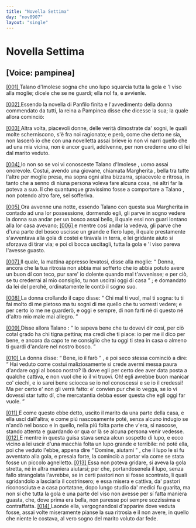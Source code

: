```yaml
---
title: "Novella Settima"
day: "nov0907"
layout: "single"
---
```

<div id="nov0907" type="novella" who="pampinea">
 <h1>
  Novella Settima
 </h1>
 <p>
  <h2>
   [Voice: pampinea]
  </h2>
 </p>
 <argument>
  <p>
   <a href="{{ site.baseurl }}enDecameron/nov0907#p09070001" id="p09070001">
    [001]
   </a>
   <name persref="talano" type="person">
    Talano d'Imolese
   </name>
   sogna che uno lupo squarcia tutta la gola e 'l viso alla moglie; dicele che se ne guardi; ella nol fa, e avvienle.
  </p>
 </argument>
 <div3 type="commentary" who="author">
  <p>
   <a href="{{ site.baseurl }}enDecameron/nov0907#p09070002" id="p09070002">
    [002]
   </a>
   Essendo la novella di
   <name persref="panfilo" type="person">
    Panfilo
   </name>
   finita e l'avvedimento della donna commendato da tutti,
   <name persref="emilia" type="person">
    la reina
   </name>
   a
   <name persref="pampinea" type="person">
    Pampinea
   </name>
   disse che dicesse la sua; la quale allora cominci&ograve;:
  </p>
 </div3>
 <div3 type="commentary" who="pampinea">
  <p>
   <a href="{{ site.baseurl }}enDecameron/nov0907#p09070003" id="p09070003">
    [003]
   </a>
   Altra volta, piacevoli donne, delle verit&agrave; dimostrate da' sogni, le quali molte scherniscono, s'&egrave; fra noi ragionato; e per&ograve;, come che detto ne sia, non lascer&ograve; io che con una novelletta assai brieve io non vi narri quello che ad una mia vicina, non &egrave; ancor guari, addivenne, per non crederne uno di lei dal marito veduto.
  </p>
 </div3>
 <p>
  <a href="{{ site.baseurl }}enDecameron/nov0907#p09070004" id="p09070004">
   [004]
  </a>
  Io non so se voi vi conosceste
  <name persref="talano" type="person">
   Talano d'Imolese
  </name>
  , uomo assai onorevole. Costui, avendo una giovane, chiamata
  <name persref="margheritaimolese" type="person">
   Margherita
  </name>
  , bella tra tutte l'altre per moglie presa, ma sopra ogni altra bizzarra, spiacevole e ritrosa, in tanto che a senno di niuna persona voleva fare alcuna cosa, n&eacute; altri far la poteva a suo. Il che quantunque gravissimo fosse a comportare a
  <name persref="talano" type="person">
   Talano
  </name>
  , non potendo altro fare, sel sofferiva.
 </p>
 <p>
  <a href="{{ site.baseurl }}enDecameron/nov0907#p09070005" id="p09070005">
   [005]
  </a>
  Ora avvenne una notte, essendo
  <name persref="talano" type="person">
   Talano
  </name>
  con questa sua
  <name persref="margheritaimolese" type="person">
   Margherita
  </name>
  in contado ad una lor possessione, dormendo egli, gli parve in sogno vedere la donna sua andar per un bosco assai bello, il quale essi non guari lontano alla lor casa avevano;
  <a href="{{ site.baseurl }}enDecameron/nov0907#p09070006" id="p09070006">
   [006]
  </a>
  e mentre cos&iacute; andar la vedeva, gli parve che d'una parte del bosco uscisse un grande e fiero lupo, il quale prestamente s'avventava alla gola di costei e tiravala in terra, e lei gridante aiuto si sforzava di tirar via; e poi di bocca uscitagli, tutta la gola e 'l viso pareva l'avesse guasto.
 </p>
 <p>
  <a href="{{ site.baseurl }}enDecameron/nov0907#p09070007" id="p09070007">
   [007]
  </a>
  Il quale, la mattina appresso levatosi, disse alla moglie:
  <q direct="unspecified" who="talano">
   Donna, ancora che la tua ritrosia non abbia mai sofferto che io abbia potuto avere un buon d&iacute; con teco, pur sare' io dolente quando mal t'avvenisse; e per ci&ograve;, se tu crederrai al mio consiglio, tu non uscirai oggi di casa
  </q>
  ; e domandato da lei del perch&eacute;, ordinatamente le cont&ograve; il sogno suo.
 </p>
 <p>
  <a href="{{ site.baseurl }}enDecameron/nov0907#p09070008" id="p09070008">
   [008]
  </a>
  La donna crollando il capo disse:
  <q direct="unspecified" who="margheritaimolese">
   Chi mal ti vuol, mal ti sogna: tu ti fai molto di me pietoso ma tu sogni di me quello che tu vorresti vedere; e per certo io me ne guarder&ograve;, e oggi e sempre, di non farti n&eacute; di questo n&eacute; d'altro mio male mai allegro.
  </q>
 </p>
 <p>
  <a href="{{ site.baseurl }}enDecameron/nov0907#p09070009" id="p09070009">
   [009]
  </a>
  Disse allora
  <name persref="talano" type="person">
   Talano
  </name>
  :
  <q direct="unspecified" who="talano">
   Io sapeva bene che tu dovevi dir cos&iacute;, per ci&ograve; cotal grado ha chi tigna pettina; ma credi che ti piace: io per me il dico per bene, e ancora da capo te ne consiglio che tu oggi ti stea in casa o almeno ti guardi d'andare nel nostro bosco.
  </q>
 </p>
 <p>
  <a href="{{ site.baseurl }}enDecameron/nov0907#p09070010" id="p09070010">
   [010]
  </a>
  La donna disse:
  <q direct="unspecified" who="margheritaimolese">
   Bene, io il far&ograve;
  </q>
  , e poi seco stessa cominci&ograve; a dire:
  <q direct="unspecified">
   Hai veduto come costui maliziosamente si crede avermi messa paura d'andare oggi al bosco nostro? l&agrave; dove egli per certo dee aver data posta a qualche cattiva, e non vuol che io il vi truovi. Oh! egli avrebbe buon manicar co' ciechi, e io sarei bene sciocca se io nol conoscessi e se io il credessi! Ma per certo e' non gli verr&agrave; fatto: e' convien pur che io vegga, se io vi dovessi star tutto d&iacute;, che mercatantia debba esser questa che egli oggi far vuole.
  </q>
 </p>
 <p>
  <a href="{{ site.baseurl }}enDecameron/nov0907#p09070011" id="p09070011">
   [011]
  </a>
  E come questo ebbe detto, uscito il marito da una parte della casa, e ella usc&iacute; dall'altra; e come pi&uacute; nascosamente pot&eacute;, senza alcuno indugio se n'and&ograve; nel bosco e in quello, nella pi&uacute; folta parte che v'era, si nascose, stando attenta e guardando or qua or l&agrave; se alcuna persona venir vedesse.
  <a href="{{ site.baseurl }}enDecameron/nov0907#p09070012" id="p09070012">
   [012]
  </a>
  E mentre in questa guisa stava senza alcun sospetto di lupo, e ecco vicino a lei uscir d'una macchia folta un lupo grande e terribile: n&eacute; pot&eacute; ella, poi che veduto l'ebbe, appena dire
  <q direct="unspecified" who="margheritaimolese">
   Domine, aiutami
  </q>
  , che il lupo le si fu avventato alla gola, e presala forte, la cominci&ograve; a portar via come se stata fosse un piccolo agnelletto.
  <a href="{{ site.baseurl }}enDecameron/nov0907#p09070013" id="p09070013">
   [013]
  </a>
  Essa non poteva gridare, s&iacute; aveva la gola stretta, n&eacute; in altra maniera aiutarsi; per che, portandosenela il lupo, senza fallo strangolata l'avrebbe, se in certi pastori non si fosse scontrato, li quali sgridandolo a lasciarla il costrinsero; e essa misera e cattiva, da' pastori riconosciuta e a casa portatane, dopo lungo studio da' medici fu guarita, ma non s&iacute; che tutta la gola e una parte del viso non avesse per s&iacute; fatta maniera guasta, che, dove prima era bella, non paresse poi sempre sozzissima e contraffatta.
  <a href="{{ site.baseurl }}enDecameron/nov0907#p09070014" id="p09070014">
   [014]
  </a>
  Laonde ella, vergognandosi d'apparire dove veduta fosse, assai volte miseramente pianse la sua ritrosia e il non avere, in quello che niente le costava, al vero sogno del marito voluto dar fede.
 </p>
</div>